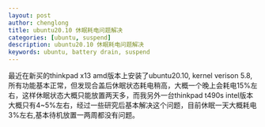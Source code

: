 ```yaml
---
layout: post
author: chenglong  
title: ubuntu20.10 休眠耗电问题解决
categories: [ubuntu, suspend]
description: ubuntu20.10 休眠耗电问题解决
keywords: ubuntu, battery drain, suspend
---
```


最近在新买的thinkpad x13 amd版本上安装了ubuntu20.10, kernel verison 5.8, 所有功能基本正常，但发现合盖后休眠状态耗电稍高，大概一个晚上会耗电15%左右，这样休眠状态大概只能放置两天多，而我另外一台thinkpad t490s intel版本大概只有4~5%左右，经过一些研究后基本解决这个问题，目前休眠一天大概耗电3%左右,基本待机放置一两周都没有问题。

<!-- abs -- >

# linux suspend mode

linux 有多种suspend模式，其中这里需要关注的是S3(suspend-to-ram)和S4(suspend-to-disk)模式，S3模式下仅有ram保持供电，恢复速度较快，而S4模式下会在休眠时将ram dump到磁盘中(放在专门的swap分区或者swap文件中)，休眠期间基本不消耗电力，唤醒时再从磁盘中将ram内容恢复出来，此时唤醒速度会慢于S3,具体时间取决于ram大小和ram与disk之间的传输性能。完整可见linux 文档[^1]

一般情况下S3模式已经足够，但可能是由于bios或者纯粹硬件的问题，我这个新款的thinkpad x13 amd版本的确S3模式下耗电稍高了些，大概有0.6w左右(对比intel版本大概只有0.3w),但其实从原理上应该是正常的，这个问题也同样在T14 amd版本上有报出，这里有一个联想官方的[论坛帖子](https://forums.lenovo.com/t5/Other-Linux-Discussions/T14-AMD-battery-drain-in-standby-Linux/m-p/5037674?page=3)在追踪这个问题，联想方面也承认存在这个问题，也许后期通过bios的更新是可以得到改善

但希望较为彻底改善休眠续航的问题，则还是需要使用S4模式，即`hibernate mode`,在ubuntu上默认没有开启，开启后我使用起来也很稳定，同时新一代的高速pci ssd和高速ram的配合下，唤醒时间基本在10s左右，完全可以接受。

# 确认S3模式可用
首先第一步需要确认基本的S3模式可用

```
sudo apt install pm-utils
pm-is-supported --suspend
echo $?
```

结果为0则代表支持，注意由于新的win10版本使用了所谓`modern standby`模式，很多新的电脑需要在bios里设置启动模式，可以参考这里[^2], 目前thinkpad的bios是支持切换的，但很多其他型号笔记本并不支持，这一点在购买电脑时需要注意。


# 确认S4模式可用

```
sudo apt install pm-utils
pm-is-supported --hibernate
echo $?
```
或者直接
```
sudo pm-hibernate
```

如果可以成功进入S4模式，则笔记本会自动息屏，同时按下电源键可以唤醒, 如果不能够成功休眠，使用
```
sudo dmesg | grep PM
```

应该可以查看是否进入`hibernate` 成功或者失败，如果显示fail，则需要使能S4模式.

# 使能S4模式

S4模式需要swap partition或者swap file的支持，目前新的ubuntu版本默认都是使用swap file，位于`/swapfile`， S4模式需要swapfile的大小不小于ram大小，通过swapfile来使能S4模式可以参考这里[^3], 之后再次运行 `sudo  pm-hibernate` 来确认是否可以进入S4.

如果成功，接着
```
service systemd-hibernate start
```

尝试是否可以使用系统服务来进入S4模式，如果失败，使用`service systemd-hibernate status`查看原因，我的例子如这里所示

```
● systemd-hibernate.service - Hibernate
     Loaded: loaded (/lib/systemd/system/systemd-hibernate.service; static)
    Drop-In: /etc/systemd/system/systemd-hibernate.service.d
             └─override.conf
     Active: inactive (dead)
       Docs: man:systemd-suspend.service(8)

Nov 13 01:01:35 cheng-ThinkPad-X13-Gen-1 run-parts[4391]: run-parts: executing /lib/systemd/system-sleep/unattended-upgrades pre
Nov 13 01:01:35 cheng-ThinkPad-X13-Gen-1 systemd[4590]: systemd-hibernate.service: Failed to execute command: No such file or directory
Nov 13 01:01:35 cheng-ThinkPad-X13-Gen-1 systemd[4590]: systemd-hibernate.service: Failed at step EXEC spawning /usr/sbin/s2disk: No such file or directory
Nov 13 01:01:35 cheng-ThinkPad-X13-Gen-1 systemd[1]: systemd-hibernate.service: Main process exited, code=exited, status=203/EXEC
Nov 13 01:01:35 cheng-ThinkPad-X13-Gen-1 systemd[1]: systemd-hibernate.service: Failed with result 'exit-code'.
Nov 13 01:01:35 cheng-ThinkPad-X13-Gen-1 systemd[1]: Failed to start Hibernate.
Nov 13 01:02:03 cheng-ThinkPad-X13-Gen-1 systemd[1]: systemd-hibernate.service: Service has no ExecStart=, ExecStop=, or SuccessAction=. Refusing.
Nov 13 01:06:07 cheng-ThinkPad-X13-Gen-1 systemd[1]: Starting Hibernate...
Nov 13 01:06:49 cheng-ThinkPad-X13-Gen-1 systemd[1]: systemd-hibernate.service: Succeeded.
Nov 13 01:06:49 cheng-ThinkPad-X13-Gen-1 systemd[1]: Finished Hibernate

```

找到服务所用的配置文件，这里是`/lib/systemd/system/systemd-hibernate.service`,找到`ExecStart=`这里，替换为`ExecStart=pm-hibernate`,接着重启重新尝试，看能否启动S4休眠服务。

# 使能混合休眠模式(hybrid-suspend mode)

如果S4模式已经使能，则简单地编辑`/etc/systemd/logind.conf` 文件将各种操作下的`suspend`值全部改为`hibernate`即可，同时注意到还有一个模式即`hybrid-suspend`模式，可以配置`/etc/systemd/sleep.conf`中的`HibernateDelaySec`值来使能S3模式之后N秒如果没有唤醒就进入S4模式

但这里会有个问题，就是放置笔记本一段时间后的延迟自动休眠仍然是调用的`systemd-suspend`服务，而不是`systemd-hybrid-suspend`服务，这里我采取的方法是通过调用`service systemd-suspend status` 找到suspend服务的配置文件，然后删除这个文件，定义一个软链接到systemd-hybrid-suspend服务的配置文件，也就是将所有的suspend模式都变为hybyrid-suspend模式即可。


[^1] [linux document of suspend mode](https://www.kernel.org/doc/html/v4.15/admin-guide/pm/sleep-states.html)
[^2] [laptop suspend mode](https://longcheng.zone/2020/11/14/ubuntu_suspend/)
[^3] [ubuntu enable hibernate by swap file](https://askubuntu.com/questions/6769/hibernate-and-resume-from-a-swap-file)
